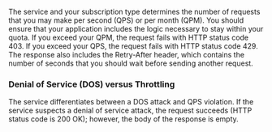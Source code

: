 The service and your subscription type determines the number of requests that you may make per second (QPS) or per month (QPM). You should ensure that your application includes the logic necessary to stay within your quota. If you exceed your QPM, the request fails with HTTP status code 403. If you exceed your QPS, the request fails with HTTP status code 429. The response also includes the Retry-After header, which contains the number of seconds that you should wait before sending another request.  
  
### <a name="denial-of-service-dos-versus-throttling"></a>Denial of Service (DOS) versus Throttling

The service differentiates between a DOS attack and QPS violation. If the service suspects a denial of service attack, the request succeeds (HTTP status code is 200 OK); however, the body of the response is empty.